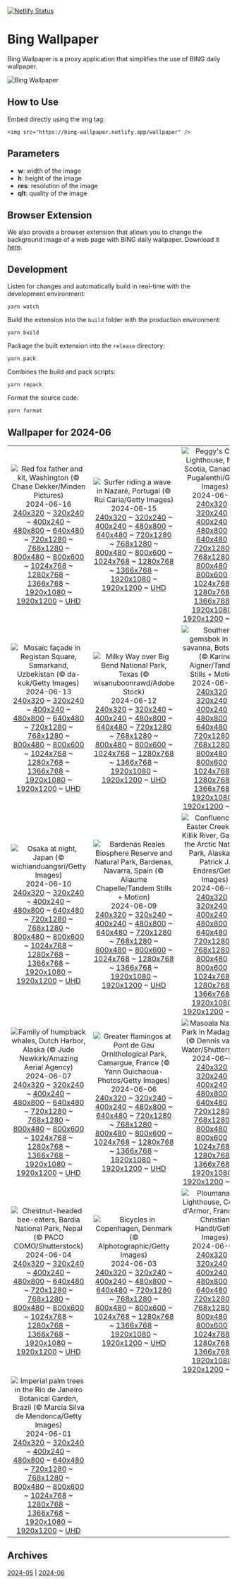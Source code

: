 [![Netlify Status](https://api.netlify.com/api/v1/badges/65b1ff01-580c-4c31-972b-5e0ab2d51260/deploy-status)](https://app.netlify.com/sites/bing-wallpaper/deploys)

# Bing Wallpaper

Bing Wallpaper is a proxy application that simplifies the use of BING daily wallpaper.

![Bing Wallpaper](https://bing-wallpaper.netlify.app/wallpaper)

## How to Use

Embed directly using the img tag:

```
<img src="https://bing-wallpaper.netlify.app/wallpaper" />
```

## Parameters

- **w**: width of the image
- **h**: height of the image
- **res**: resolution of the image
- **qlt**: quality of the image

## Browser Extension

We also provide a browser extension that allows you to change the background image of a web page with BING daily wallpaper. Download it [here](https://github.com/antiheroguy/bing-wallpaper/releases).

## Development

Listen for changes and automatically build in real-time with the development environment:

```
yarn watch
```

Build the extension into the `build` folder with the production environment:

```
yarn build
```

Package the built extension into the `release` directory:

```
yarn pack
```

Combines the build and pack scripts:

```
yarn repack
```

Format the source code:

```
yarn format
```

## Wallpaper for 2024-06
|      |      |      |
| :----: | :----: | :----: |
|![Red fox father and kit, Washington (© Chase Dekker/Minden Pictures)](https://www.bing.com/th?id=OHR.RedFoxDad_ROW2074598053_320x240.jpg)<br />2024-06-16<br />[240x320](https://www.bing.com/th?id=OHR.RedFoxDad_ROW2074598053_240x320.jpg) ~ [320x240](https://www.bing.com/th?id=OHR.RedFoxDad_ROW2074598053_320x240.jpg) ~ [400x240](https://www.bing.com/th?id=OHR.RedFoxDad_ROW2074598053_400x240.jpg) ~ [480x800](https://www.bing.com/th?id=OHR.RedFoxDad_ROW2074598053_480x800.jpg) ~ [640x480](https://www.bing.com/th?id=OHR.RedFoxDad_ROW2074598053_640x480.jpg) ~ [720x1280](https://www.bing.com/th?id=OHR.RedFoxDad_ROW2074598053_720x1280.jpg) ~ [768x1280](https://www.bing.com/th?id=OHR.RedFoxDad_ROW2074598053_768x1280.jpg) ~ [800x480](https://www.bing.com/th?id=OHR.RedFoxDad_ROW2074598053_800x480.jpg) ~ [800x600](https://www.bing.com/th?id=OHR.RedFoxDad_ROW2074598053_800x600.jpg) ~ [1024x768](https://www.bing.com/th?id=OHR.RedFoxDad_ROW2074598053_1024x768.jpg) ~ [1280x768](https://www.bing.com/th?id=OHR.RedFoxDad_ROW2074598053_1280x768.jpg) ~ [1366x768](https://www.bing.com/th?id=OHR.RedFoxDad_ROW2074598053_1366x768.jpg) ~ [1920x1080](https://www.bing.com/th?id=OHR.RedFoxDad_ROW2074598053_1920x1080.jpg) ~ [1920x1200](https://www.bing.com/th?id=OHR.RedFoxDad_ROW2074598053_1920x1200.jpg) ~ [UHD](https://www.bing.com/th?id=OHR.RedFoxDad_ROW2074598053_UHD.jpg)|![Surfer riding a wave in Nazaré, Portugal (© Rui Caria/Getty Images)](https://www.bing.com/th?id=OHR.NazareWave_ROW1847563109_320x240.jpg)<br />2024-06-15<br />[240x320](https://www.bing.com/th?id=OHR.NazareWave_ROW1847563109_240x320.jpg) ~ [320x240](https://www.bing.com/th?id=OHR.NazareWave_ROW1847563109_320x240.jpg) ~ [400x240](https://www.bing.com/th?id=OHR.NazareWave_ROW1847563109_400x240.jpg) ~ [480x800](https://www.bing.com/th?id=OHR.NazareWave_ROW1847563109_480x800.jpg) ~ [640x480](https://www.bing.com/th?id=OHR.NazareWave_ROW1847563109_640x480.jpg) ~ [720x1280](https://www.bing.com/th?id=OHR.NazareWave_ROW1847563109_720x1280.jpg) ~ [768x1280](https://www.bing.com/th?id=OHR.NazareWave_ROW1847563109_768x1280.jpg) ~ [800x480](https://www.bing.com/th?id=OHR.NazareWave_ROW1847563109_800x480.jpg) ~ [800x600](https://www.bing.com/th?id=OHR.NazareWave_ROW1847563109_800x600.jpg) ~ [1024x768](https://www.bing.com/th?id=OHR.NazareWave_ROW1847563109_1024x768.jpg) ~ [1280x768](https://www.bing.com/th?id=OHR.NazareWave_ROW1847563109_1280x768.jpg) ~ [1366x768](https://www.bing.com/th?id=OHR.NazareWave_ROW1847563109_1366x768.jpg) ~ [1920x1080](https://www.bing.com/th?id=OHR.NazareWave_ROW1847563109_1920x1080.jpg) ~ [1920x1200](https://www.bing.com/th?id=OHR.NazareWave_ROW1847563109_1920x1200.jpg) ~ [UHD](https://www.bing.com/th?id=OHR.NazareWave_ROW1847563109_UHD.jpg)|![Peggy's Cove Lighthouse, Nova Scotia, Canada (© Pugalenthi/Getty Images)](https://www.bing.com/th?id=OHR.PeggysCove_ROW1535272828_320x240.jpg)<br />2024-06-14<br />[240x320](https://www.bing.com/th?id=OHR.PeggysCove_ROW1535272828_240x320.jpg) ~ [320x240](https://www.bing.com/th?id=OHR.PeggysCove_ROW1535272828_320x240.jpg) ~ [400x240](https://www.bing.com/th?id=OHR.PeggysCove_ROW1535272828_400x240.jpg) ~ [480x800](https://www.bing.com/th?id=OHR.PeggysCove_ROW1535272828_480x800.jpg) ~ [640x480](https://www.bing.com/th?id=OHR.PeggysCove_ROW1535272828_640x480.jpg) ~ [720x1280](https://www.bing.com/th?id=OHR.PeggysCove_ROW1535272828_720x1280.jpg) ~ [768x1280](https://www.bing.com/th?id=OHR.PeggysCove_ROW1535272828_768x1280.jpg) ~ [800x480](https://www.bing.com/th?id=OHR.PeggysCove_ROW1535272828_800x480.jpg) ~ [800x600](https://www.bing.com/th?id=OHR.PeggysCove_ROW1535272828_800x600.jpg) ~ [1024x768](https://www.bing.com/th?id=OHR.PeggysCove_ROW1535272828_1024x768.jpg) ~ [1280x768](https://www.bing.com/th?id=OHR.PeggysCove_ROW1535272828_1280x768.jpg) ~ [1366x768](https://www.bing.com/th?id=OHR.PeggysCove_ROW1535272828_1366x768.jpg) ~ [1920x1080](https://www.bing.com/th?id=OHR.PeggysCove_ROW1535272828_1920x1080.jpg) ~ [1920x1200](https://www.bing.com/th?id=OHR.PeggysCove_ROW1535272828_1920x1200.jpg) ~ [UHD](https://www.bing.com/th?id=OHR.PeggysCove_ROW1535272828_UHD.jpg)|
|![Mosaic façade in Registan Square, Samarkand, Uzbekistan (© da-kuk/Getty Images)](https://www.bing.com/th?id=OHR.RegistanUzbekistan_ROW9799841430_320x240.jpg)<br />2024-06-13<br />[240x320](https://www.bing.com/th?id=OHR.RegistanUzbekistan_ROW9799841430_240x320.jpg) ~ [320x240](https://www.bing.com/th?id=OHR.RegistanUzbekistan_ROW9799841430_320x240.jpg) ~ [400x240](https://www.bing.com/th?id=OHR.RegistanUzbekistan_ROW9799841430_400x240.jpg) ~ [480x800](https://www.bing.com/th?id=OHR.RegistanUzbekistan_ROW9799841430_480x800.jpg) ~ [640x480](https://www.bing.com/th?id=OHR.RegistanUzbekistan_ROW9799841430_640x480.jpg) ~ [720x1280](https://www.bing.com/th?id=OHR.RegistanUzbekistan_ROW9799841430_720x1280.jpg) ~ [768x1280](https://www.bing.com/th?id=OHR.RegistanUzbekistan_ROW9799841430_768x1280.jpg) ~ [800x480](https://www.bing.com/th?id=OHR.RegistanUzbekistan_ROW9799841430_800x480.jpg) ~ [800x600](https://www.bing.com/th?id=OHR.RegistanUzbekistan_ROW9799841430_800x600.jpg) ~ [1024x768](https://www.bing.com/th?id=OHR.RegistanUzbekistan_ROW9799841430_1024x768.jpg) ~ [1280x768](https://www.bing.com/th?id=OHR.RegistanUzbekistan_ROW9799841430_1280x768.jpg) ~ [1366x768](https://www.bing.com/th?id=OHR.RegistanUzbekistan_ROW9799841430_1366x768.jpg) ~ [1920x1080](https://www.bing.com/th?id=OHR.RegistanUzbekistan_ROW9799841430_1920x1080.jpg) ~ [1920x1200](https://www.bing.com/th?id=OHR.RegistanUzbekistan_ROW9799841430_1920x1200.jpg) ~ [UHD](https://www.bing.com/th?id=OHR.RegistanUzbekistan_ROW9799841430_UHD.jpg)|![Milky Way over Big Bend National Park, Texas (© wisanuboonrawd/Adobe Stock)](https://www.bing.com/th?id=OHR.BigBendMilkyWay_ROW9005364722_320x240.jpg)<br />2024-06-12<br />[240x320](https://www.bing.com/th?id=OHR.BigBendMilkyWay_ROW9005364722_240x320.jpg) ~ [320x240](https://www.bing.com/th?id=OHR.BigBendMilkyWay_ROW9005364722_320x240.jpg) ~ [400x240](https://www.bing.com/th?id=OHR.BigBendMilkyWay_ROW9005364722_400x240.jpg) ~ [480x800](https://www.bing.com/th?id=OHR.BigBendMilkyWay_ROW9005364722_480x800.jpg) ~ [640x480](https://www.bing.com/th?id=OHR.BigBendMilkyWay_ROW9005364722_640x480.jpg) ~ [720x1280](https://www.bing.com/th?id=OHR.BigBendMilkyWay_ROW9005364722_720x1280.jpg) ~ [768x1280](https://www.bing.com/th?id=OHR.BigBendMilkyWay_ROW9005364722_768x1280.jpg) ~ [800x480](https://www.bing.com/th?id=OHR.BigBendMilkyWay_ROW9005364722_800x480.jpg) ~ [800x600](https://www.bing.com/th?id=OHR.BigBendMilkyWay_ROW9005364722_800x600.jpg) ~ [1024x768](https://www.bing.com/th?id=OHR.BigBendMilkyWay_ROW9005364722_1024x768.jpg) ~ [1280x768](https://www.bing.com/th?id=OHR.BigBendMilkyWay_ROW9005364722_1280x768.jpg) ~ [1366x768](https://www.bing.com/th?id=OHR.BigBendMilkyWay_ROW9005364722_1366x768.jpg) ~ [1920x1080](https://www.bing.com/th?id=OHR.BigBendMilkyWay_ROW9005364722_1920x1080.jpg) ~ [1920x1200](https://www.bing.com/th?id=OHR.BigBendMilkyWay_ROW9005364722_1920x1200.jpg) ~ [UHD](https://www.bing.com/th?id=OHR.BigBendMilkyWay_ROW9005364722_UHD.jpg)|![Southern gemsbok in the savanna, Botswana (© Karine Aigner/Tandem Stills + Motion)](https://www.bing.com/th?id=OHR.GemsbokBotswana_ROW8813992308_320x240.jpg)<br />2024-06-11<br />[240x320](https://www.bing.com/th?id=OHR.GemsbokBotswana_ROW8813992308_240x320.jpg) ~ [320x240](https://www.bing.com/th?id=OHR.GemsbokBotswana_ROW8813992308_320x240.jpg) ~ [400x240](https://www.bing.com/th?id=OHR.GemsbokBotswana_ROW8813992308_400x240.jpg) ~ [480x800](https://www.bing.com/th?id=OHR.GemsbokBotswana_ROW8813992308_480x800.jpg) ~ [640x480](https://www.bing.com/th?id=OHR.GemsbokBotswana_ROW8813992308_640x480.jpg) ~ [720x1280](https://www.bing.com/th?id=OHR.GemsbokBotswana_ROW8813992308_720x1280.jpg) ~ [768x1280](https://www.bing.com/th?id=OHR.GemsbokBotswana_ROW8813992308_768x1280.jpg) ~ [800x480](https://www.bing.com/th?id=OHR.GemsbokBotswana_ROW8813992308_800x480.jpg) ~ [800x600](https://www.bing.com/th?id=OHR.GemsbokBotswana_ROW8813992308_800x600.jpg) ~ [1024x768](https://www.bing.com/th?id=OHR.GemsbokBotswana_ROW8813992308_1024x768.jpg) ~ [1280x768](https://www.bing.com/th?id=OHR.GemsbokBotswana_ROW8813992308_1280x768.jpg) ~ [1366x768](https://www.bing.com/th?id=OHR.GemsbokBotswana_ROW8813992308_1366x768.jpg) ~ [1920x1080](https://www.bing.com/th?id=OHR.GemsbokBotswana_ROW8813992308_1920x1080.jpg) ~ [1920x1200](https://www.bing.com/th?id=OHR.GemsbokBotswana_ROW8813992308_1920x1200.jpg) ~ [UHD](https://www.bing.com/th?id=OHR.GemsbokBotswana_ROW8813992308_UHD.jpg)|
|![Osaka at night, Japan (© wichianduangsri/Getty Images)](https://www.bing.com/th?id=OHR.OsakaNight_ROW8667000347_320x240.jpg)<br />2024-06-10<br />[240x320](https://www.bing.com/th?id=OHR.OsakaNight_ROW8667000347_240x320.jpg) ~ [320x240](https://www.bing.com/th?id=OHR.OsakaNight_ROW8667000347_320x240.jpg) ~ [400x240](https://www.bing.com/th?id=OHR.OsakaNight_ROW8667000347_400x240.jpg) ~ [480x800](https://www.bing.com/th?id=OHR.OsakaNight_ROW8667000347_480x800.jpg) ~ [640x480](https://www.bing.com/th?id=OHR.OsakaNight_ROW8667000347_640x480.jpg) ~ [720x1280](https://www.bing.com/th?id=OHR.OsakaNight_ROW8667000347_720x1280.jpg) ~ [768x1280](https://www.bing.com/th?id=OHR.OsakaNight_ROW8667000347_768x1280.jpg) ~ [800x480](https://www.bing.com/th?id=OHR.OsakaNight_ROW8667000347_800x480.jpg) ~ [800x600](https://www.bing.com/th?id=OHR.OsakaNight_ROW8667000347_800x600.jpg) ~ [1024x768](https://www.bing.com/th?id=OHR.OsakaNight_ROW8667000347_1024x768.jpg) ~ [1280x768](https://www.bing.com/th?id=OHR.OsakaNight_ROW8667000347_1280x768.jpg) ~ [1366x768](https://www.bing.com/th?id=OHR.OsakaNight_ROW8667000347_1366x768.jpg) ~ [1920x1080](https://www.bing.com/th?id=OHR.OsakaNight_ROW8667000347_1920x1080.jpg) ~ [1920x1200](https://www.bing.com/th?id=OHR.OsakaNight_ROW8667000347_1920x1200.jpg) ~ [UHD](https://www.bing.com/th?id=OHR.OsakaNight_ROW8667000347_UHD.jpg)|![Bardenas Reales Biosphere Reserve and Natural Park, Bardenas, Navarra, Spain (© Aliaume Chapelle/Tandem Stills + Motion)](https://www.bing.com/th?id=OHR.BardenasBiosphere_ROW8451989699_320x240.jpg)<br />2024-06-09<br />[240x320](https://www.bing.com/th?id=OHR.BardenasBiosphere_ROW8451989699_240x320.jpg) ~ [320x240](https://www.bing.com/th?id=OHR.BardenasBiosphere_ROW8451989699_320x240.jpg) ~ [400x240](https://www.bing.com/th?id=OHR.BardenasBiosphere_ROW8451989699_400x240.jpg) ~ [480x800](https://www.bing.com/th?id=OHR.BardenasBiosphere_ROW8451989699_480x800.jpg) ~ [640x480](https://www.bing.com/th?id=OHR.BardenasBiosphere_ROW8451989699_640x480.jpg) ~ [720x1280](https://www.bing.com/th?id=OHR.BardenasBiosphere_ROW8451989699_720x1280.jpg) ~ [768x1280](https://www.bing.com/th?id=OHR.BardenasBiosphere_ROW8451989699_768x1280.jpg) ~ [800x480](https://www.bing.com/th?id=OHR.BardenasBiosphere_ROW8451989699_800x480.jpg) ~ [800x600](https://www.bing.com/th?id=OHR.BardenasBiosphere_ROW8451989699_800x600.jpg) ~ [1024x768](https://www.bing.com/th?id=OHR.BardenasBiosphere_ROW8451989699_1024x768.jpg) ~ [1280x768](https://www.bing.com/th?id=OHR.BardenasBiosphere_ROW8451989699_1280x768.jpg) ~ [1366x768](https://www.bing.com/th?id=OHR.BardenasBiosphere_ROW8451989699_1366x768.jpg) ~ [1920x1080](https://www.bing.com/th?id=OHR.BardenasBiosphere_ROW8451989699_1920x1080.jpg) ~ [1920x1200](https://www.bing.com/th?id=OHR.BardenasBiosphere_ROW8451989699_1920x1200.jpg) ~ [UHD](https://www.bing.com/th?id=OHR.BardenasBiosphere_ROW8451989699_UHD.jpg)|![Confluence of Easter Creek and Killik River, Gates of the Arctic National Park, Alaska (© Patrick J. Endres/Getty Images)](https://www.bing.com/th?id=OHR.KillikRiverAlaska_ROW8247539564_320x240.jpg)<br />2024-06-08<br />[240x320](https://www.bing.com/th?id=OHR.KillikRiverAlaska_ROW8247539564_240x320.jpg) ~ [320x240](https://www.bing.com/th?id=OHR.KillikRiverAlaska_ROW8247539564_320x240.jpg) ~ [400x240](https://www.bing.com/th?id=OHR.KillikRiverAlaska_ROW8247539564_400x240.jpg) ~ [480x800](https://www.bing.com/th?id=OHR.KillikRiverAlaska_ROW8247539564_480x800.jpg) ~ [640x480](https://www.bing.com/th?id=OHR.KillikRiverAlaska_ROW8247539564_640x480.jpg) ~ [720x1280](https://www.bing.com/th?id=OHR.KillikRiverAlaska_ROW8247539564_720x1280.jpg) ~ [768x1280](https://www.bing.com/th?id=OHR.KillikRiverAlaska_ROW8247539564_768x1280.jpg) ~ [800x480](https://www.bing.com/th?id=OHR.KillikRiverAlaska_ROW8247539564_800x480.jpg) ~ [800x600](https://www.bing.com/th?id=OHR.KillikRiverAlaska_ROW8247539564_800x600.jpg) ~ [1024x768](https://www.bing.com/th?id=OHR.KillikRiverAlaska_ROW8247539564_1024x768.jpg) ~ [1280x768](https://www.bing.com/th?id=OHR.KillikRiverAlaska_ROW8247539564_1280x768.jpg) ~ [1366x768](https://www.bing.com/th?id=OHR.KillikRiverAlaska_ROW8247539564_1366x768.jpg) ~ [1920x1080](https://www.bing.com/th?id=OHR.KillikRiverAlaska_ROW8247539564_1920x1080.jpg) ~ [1920x1200](https://www.bing.com/th?id=OHR.KillikRiverAlaska_ROW8247539564_1920x1200.jpg) ~ [UHD](https://www.bing.com/th?id=OHR.KillikRiverAlaska_ROW8247539564_UHD.jpg)|
|![Family of humpback whales, Dutch Harbor, Alaska (© Jude Newkirk/Amazing Aerial Agency)](https://www.bing.com/th?id=OHR.HumpbackFamily_ROW7950107628_320x240.jpg)<br />2024-06-07<br />[240x320](https://www.bing.com/th?id=OHR.HumpbackFamily_ROW7950107628_240x320.jpg) ~ [320x240](https://www.bing.com/th?id=OHR.HumpbackFamily_ROW7950107628_320x240.jpg) ~ [400x240](https://www.bing.com/th?id=OHR.HumpbackFamily_ROW7950107628_400x240.jpg) ~ [480x800](https://www.bing.com/th?id=OHR.HumpbackFamily_ROW7950107628_480x800.jpg) ~ [640x480](https://www.bing.com/th?id=OHR.HumpbackFamily_ROW7950107628_640x480.jpg) ~ [720x1280](https://www.bing.com/th?id=OHR.HumpbackFamily_ROW7950107628_720x1280.jpg) ~ [768x1280](https://www.bing.com/th?id=OHR.HumpbackFamily_ROW7950107628_768x1280.jpg) ~ [800x480](https://www.bing.com/th?id=OHR.HumpbackFamily_ROW7950107628_800x480.jpg) ~ [800x600](https://www.bing.com/th?id=OHR.HumpbackFamily_ROW7950107628_800x600.jpg) ~ [1024x768](https://www.bing.com/th?id=OHR.HumpbackFamily_ROW7950107628_1024x768.jpg) ~ [1280x768](https://www.bing.com/th?id=OHR.HumpbackFamily_ROW7950107628_1280x768.jpg) ~ [1366x768](https://www.bing.com/th?id=OHR.HumpbackFamily_ROW7950107628_1366x768.jpg) ~ [1920x1080](https://www.bing.com/th?id=OHR.HumpbackFamily_ROW7950107628_1920x1080.jpg) ~ [1920x1200](https://www.bing.com/th?id=OHR.HumpbackFamily_ROW7950107628_1920x1200.jpg) ~ [UHD](https://www.bing.com/th?id=OHR.HumpbackFamily_ROW7950107628_UHD.jpg)|![Greater flamingos at Pont de Gau Ornithological Park, Camargue, France (© Yann Guichaoua-Photos/Getty Images)](https://www.bing.com/th?id=OHR.CamargueFlamingos_ROW7729058337_320x240.jpg)<br />2024-06-06<br />[240x320](https://www.bing.com/th?id=OHR.CamargueFlamingos_ROW7729058337_240x320.jpg) ~ [320x240](https://www.bing.com/th?id=OHR.CamargueFlamingos_ROW7729058337_320x240.jpg) ~ [400x240](https://www.bing.com/th?id=OHR.CamargueFlamingos_ROW7729058337_400x240.jpg) ~ [480x800](https://www.bing.com/th?id=OHR.CamargueFlamingos_ROW7729058337_480x800.jpg) ~ [640x480](https://www.bing.com/th?id=OHR.CamargueFlamingos_ROW7729058337_640x480.jpg) ~ [720x1280](https://www.bing.com/th?id=OHR.CamargueFlamingos_ROW7729058337_720x1280.jpg) ~ [768x1280](https://www.bing.com/th?id=OHR.CamargueFlamingos_ROW7729058337_768x1280.jpg) ~ [800x480](https://www.bing.com/th?id=OHR.CamargueFlamingos_ROW7729058337_800x480.jpg) ~ [800x600](https://www.bing.com/th?id=OHR.CamargueFlamingos_ROW7729058337_800x600.jpg) ~ [1024x768](https://www.bing.com/th?id=OHR.CamargueFlamingos_ROW7729058337_1024x768.jpg) ~ [1280x768](https://www.bing.com/th?id=OHR.CamargueFlamingos_ROW7729058337_1280x768.jpg) ~ [1366x768](https://www.bing.com/th?id=OHR.CamargueFlamingos_ROW7729058337_1366x768.jpg) ~ [1920x1080](https://www.bing.com/th?id=OHR.CamargueFlamingos_ROW7729058337_1920x1080.jpg) ~ [1920x1200](https://www.bing.com/th?id=OHR.CamargueFlamingos_ROW7729058337_1920x1200.jpg) ~ [UHD](https://www.bing.com/th?id=OHR.CamargueFlamingos_ROW7729058337_UHD.jpg)|![Masoala National Park in Madagascar (© Dennis van de Water/Shutterstock)](https://www.bing.com/th?id=OHR.MadagascarRiver_ROW7537069728_320x240.jpg)<br />2024-06-05<br />[240x320](https://www.bing.com/th?id=OHR.MadagascarRiver_ROW7537069728_240x320.jpg) ~ [320x240](https://www.bing.com/th?id=OHR.MadagascarRiver_ROW7537069728_320x240.jpg) ~ [400x240](https://www.bing.com/th?id=OHR.MadagascarRiver_ROW7537069728_400x240.jpg) ~ [480x800](https://www.bing.com/th?id=OHR.MadagascarRiver_ROW7537069728_480x800.jpg) ~ [640x480](https://www.bing.com/th?id=OHR.MadagascarRiver_ROW7537069728_640x480.jpg) ~ [720x1280](https://www.bing.com/th?id=OHR.MadagascarRiver_ROW7537069728_720x1280.jpg) ~ [768x1280](https://www.bing.com/th?id=OHR.MadagascarRiver_ROW7537069728_768x1280.jpg) ~ [800x480](https://www.bing.com/th?id=OHR.MadagascarRiver_ROW7537069728_800x480.jpg) ~ [800x600](https://www.bing.com/th?id=OHR.MadagascarRiver_ROW7537069728_800x600.jpg) ~ [1024x768](https://www.bing.com/th?id=OHR.MadagascarRiver_ROW7537069728_1024x768.jpg) ~ [1280x768](https://www.bing.com/th?id=OHR.MadagascarRiver_ROW7537069728_1280x768.jpg) ~ [1366x768](https://www.bing.com/th?id=OHR.MadagascarRiver_ROW7537069728_1366x768.jpg) ~ [1920x1080](https://www.bing.com/th?id=OHR.MadagascarRiver_ROW7537069728_1920x1080.jpg) ~ [1920x1200](https://www.bing.com/th?id=OHR.MadagascarRiver_ROW7537069728_1920x1200.jpg) ~ [UHD](https://www.bing.com/th?id=OHR.MadagascarRiver_ROW7537069728_UHD.jpg)|
|![Chestnut-headed bee-eaters, Bardia National Park, Nepal (© PACO COMO/Shutterstock)](https://www.bing.com/th?id=OHR.ChestnutBeeEater_ROW7342338865_320x240.jpg)<br />2024-06-04<br />[240x320](https://www.bing.com/th?id=OHR.ChestnutBeeEater_ROW7342338865_240x320.jpg) ~ [320x240](https://www.bing.com/th?id=OHR.ChestnutBeeEater_ROW7342338865_320x240.jpg) ~ [400x240](https://www.bing.com/th?id=OHR.ChestnutBeeEater_ROW7342338865_400x240.jpg) ~ [480x800](https://www.bing.com/th?id=OHR.ChestnutBeeEater_ROW7342338865_480x800.jpg) ~ [640x480](https://www.bing.com/th?id=OHR.ChestnutBeeEater_ROW7342338865_640x480.jpg) ~ [720x1280](https://www.bing.com/th?id=OHR.ChestnutBeeEater_ROW7342338865_720x1280.jpg) ~ [768x1280](https://www.bing.com/th?id=OHR.ChestnutBeeEater_ROW7342338865_768x1280.jpg) ~ [800x480](https://www.bing.com/th?id=OHR.ChestnutBeeEater_ROW7342338865_800x480.jpg) ~ [800x600](https://www.bing.com/th?id=OHR.ChestnutBeeEater_ROW7342338865_800x600.jpg) ~ [1024x768](https://www.bing.com/th?id=OHR.ChestnutBeeEater_ROW7342338865_1024x768.jpg) ~ [1280x768](https://www.bing.com/th?id=OHR.ChestnutBeeEater_ROW7342338865_1280x768.jpg) ~ [1366x768](https://www.bing.com/th?id=OHR.ChestnutBeeEater_ROW7342338865_1366x768.jpg) ~ [1920x1080](https://www.bing.com/th?id=OHR.ChestnutBeeEater_ROW7342338865_1920x1080.jpg) ~ [1920x1200](https://www.bing.com/th?id=OHR.ChestnutBeeEater_ROW7342338865_1920x1200.jpg) ~ [UHD](https://www.bing.com/th?id=OHR.ChestnutBeeEater_ROW7342338865_UHD.jpg)|![Bicycles in Copenhagen, Denmark (© Alphotographic/Getty Images)](https://www.bing.com/th?id=OHR.CopenhagenBicycles_ROW7187318932_320x240.jpg)<br />2024-06-03<br />[240x320](https://www.bing.com/th?id=OHR.CopenhagenBicycles_ROW7187318932_240x320.jpg) ~ [320x240](https://www.bing.com/th?id=OHR.CopenhagenBicycles_ROW7187318932_320x240.jpg) ~ [400x240](https://www.bing.com/th?id=OHR.CopenhagenBicycles_ROW7187318932_400x240.jpg) ~ [480x800](https://www.bing.com/th?id=OHR.CopenhagenBicycles_ROW7187318932_480x800.jpg) ~ [640x480](https://www.bing.com/th?id=OHR.CopenhagenBicycles_ROW7187318932_640x480.jpg) ~ [720x1280](https://www.bing.com/th?id=OHR.CopenhagenBicycles_ROW7187318932_720x1280.jpg) ~ [768x1280](https://www.bing.com/th?id=OHR.CopenhagenBicycles_ROW7187318932_768x1280.jpg) ~ [800x480](https://www.bing.com/th?id=OHR.CopenhagenBicycles_ROW7187318932_800x480.jpg) ~ [800x600](https://www.bing.com/th?id=OHR.CopenhagenBicycles_ROW7187318932_800x600.jpg) ~ [1024x768](https://www.bing.com/th?id=OHR.CopenhagenBicycles_ROW7187318932_1024x768.jpg) ~ [1280x768](https://www.bing.com/th?id=OHR.CopenhagenBicycles_ROW7187318932_1280x768.jpg) ~ [1366x768](https://www.bing.com/th?id=OHR.CopenhagenBicycles_ROW7187318932_1366x768.jpg) ~ [1920x1080](https://www.bing.com/th?id=OHR.CopenhagenBicycles_ROW7187318932_1920x1080.jpg) ~ [1920x1200](https://www.bing.com/th?id=OHR.CopenhagenBicycles_ROW7187318932_1920x1200.jpg) ~ [UHD](https://www.bing.com/th?id=OHR.CopenhagenBicycles_ROW7187318932_UHD.jpg)|![Ploumanac'h Lighthouse, Côtes-d'Armor, France (© Christian Handl/Getty Images)](https://www.bing.com/th?id=OHR.MenRuz_ROW6978713406_320x240.jpg)<br />2024-06-02<br />[240x320](https://www.bing.com/th?id=OHR.MenRuz_ROW6978713406_240x320.jpg) ~ [320x240](https://www.bing.com/th?id=OHR.MenRuz_ROW6978713406_320x240.jpg) ~ [400x240](https://www.bing.com/th?id=OHR.MenRuz_ROW6978713406_400x240.jpg) ~ [480x800](https://www.bing.com/th?id=OHR.MenRuz_ROW6978713406_480x800.jpg) ~ [640x480](https://www.bing.com/th?id=OHR.MenRuz_ROW6978713406_640x480.jpg) ~ [720x1280](https://www.bing.com/th?id=OHR.MenRuz_ROW6978713406_720x1280.jpg) ~ [768x1280](https://www.bing.com/th?id=OHR.MenRuz_ROW6978713406_768x1280.jpg) ~ [800x480](https://www.bing.com/th?id=OHR.MenRuz_ROW6978713406_800x480.jpg) ~ [800x600](https://www.bing.com/th?id=OHR.MenRuz_ROW6978713406_800x600.jpg) ~ [1024x768](https://www.bing.com/th?id=OHR.MenRuz_ROW6978713406_1024x768.jpg) ~ [1280x768](https://www.bing.com/th?id=OHR.MenRuz_ROW6978713406_1280x768.jpg) ~ [1366x768](https://www.bing.com/th?id=OHR.MenRuz_ROW6978713406_1366x768.jpg) ~ [1920x1080](https://www.bing.com/th?id=OHR.MenRuz_ROW6978713406_1920x1080.jpg) ~ [1920x1200](https://www.bing.com/th?id=OHR.MenRuz_ROW6978713406_1920x1200.jpg) ~ [UHD](https://www.bing.com/th?id=OHR.MenRuz_ROW6978713406_UHD.jpg)|
|![Imperial palm trees in the Rio de Janeiro Botanical Garden, Brazil (© Marcia Silva de Mendonca/Getty Images)](https://www.bing.com/th?id=OHR.CancaoDoExilio_ROW1763279159_320x240.jpg)<br />2024-06-01<br />[240x320](https://www.bing.com/th?id=OHR.CancaoDoExilio_ROW1763279159_240x320.jpg) ~ [320x240](https://www.bing.com/th?id=OHR.CancaoDoExilio_ROW1763279159_320x240.jpg) ~ [400x240](https://www.bing.com/th?id=OHR.CancaoDoExilio_ROW1763279159_400x240.jpg) ~ [480x800](https://www.bing.com/th?id=OHR.CancaoDoExilio_ROW1763279159_480x800.jpg) ~ [640x480](https://www.bing.com/th?id=OHR.CancaoDoExilio_ROW1763279159_640x480.jpg) ~ [720x1280](https://www.bing.com/th?id=OHR.CancaoDoExilio_ROW1763279159_720x1280.jpg) ~ [768x1280](https://www.bing.com/th?id=OHR.CancaoDoExilio_ROW1763279159_768x1280.jpg) ~ [800x480](https://www.bing.com/th?id=OHR.CancaoDoExilio_ROW1763279159_800x480.jpg) ~ [800x600](https://www.bing.com/th?id=OHR.CancaoDoExilio_ROW1763279159_800x600.jpg) ~ [1024x768](https://www.bing.com/th?id=OHR.CancaoDoExilio_ROW1763279159_1024x768.jpg) ~ [1280x768](https://www.bing.com/th?id=OHR.CancaoDoExilio_ROW1763279159_1280x768.jpg) ~ [1366x768](https://www.bing.com/th?id=OHR.CancaoDoExilio_ROW1763279159_1366x768.jpg) ~ [1920x1080](https://www.bing.com/th?id=OHR.CancaoDoExilio_ROW1763279159_1920x1080.jpg) ~ [1920x1200](https://www.bing.com/th?id=OHR.CancaoDoExilio_ROW1763279159_1920x1200.jpg) ~ [UHD](https://www.bing.com/th?id=OHR.CancaoDoExilio_ROW1763279159_UHD.jpg)|

## Archives
[2024-05](/archives/2024-05/) | [2024-06](/archives/2024-06/)
